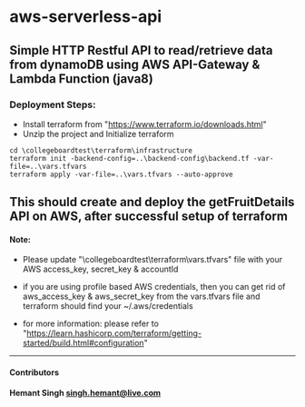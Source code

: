 # aws-serverless-api #
Simple HTTP Restful API to read/retrieve data from dynamoDB using AWS API-Gateway &amp; Lambda Function (java8)
---
### Deployment Steps:

- Install terraform from "https://www.terraform.io/downloads.html"
- Unzip the project and Initialize terraform
```
cd \collegeboardtest\terraform\infrastructure
terraform init -backend-config=..\backend-config\backend.tf -var-file=..\vars.tfvars
terraform apply -var-file=..\vars.tfvars --auto-approve
```
This should create and deploy the getFruitDetails API on AWS, after successful
setup of terraform
---
#### Note:
* Please update "\collegeboardtest\terraform\vars.tfvars" file with your AWS
access_key, secret_key & accountId
* if you are using profile based AWS credentials, then you can get rid of
aws_access_key & aws_secret_key from the vars.tfvars file and terraform should find your ~/.aws/credentials

* for more information: please refer to "https://learn.hashicorp.com/terraform/getting-started/build.html#configuration"        
---
#### Contributors
**Hemant Singh <singh.hemant@live.com>**
